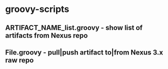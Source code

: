 # groovy-scripts
## ARTIFACT_NAME_list.groovy - show list of artifacts from Nexus repo
## File.groovy - pull|push artifact to|from Nexus 3.x raw repo
